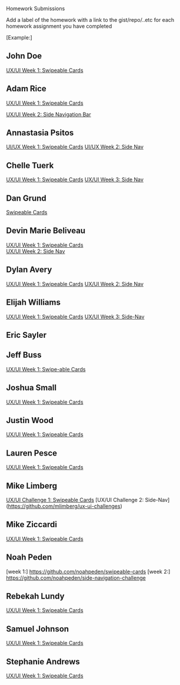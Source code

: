 Homework Submissions

Add a label of the homework with a link to the gist/repo/..etc for each homework assignment you have completed

[Example:]
## John Doe
[UX/UI Week 1: Swipeable Cards](https://github.com/johndoe/swipeable-cards)  

## Adam Rice
[UX/UI Week 1: Swipeable Cards](https://github.com/adam-rice/javascript-swipeable-cards)

[UX/UI Week 2: Side Navigation Bar](https://github.com/adam-rice/javascript-side-nav)

## Annastasia Psitos
[UI/UX Week 1: Swipeable Cards](https://github.com/apsitos/UI-UXpractice/tree/master/swipecards)
[UI/UX Week 2: Side Nav](https://github.com/apsitos/UI-UXpractice/tree/master/sidenav)

## Chelle Tuerk
[UX/UI Week 1: Swipeable Cards](https://github.com/chelletuerk/swipeable_cards)
[UX/UI Week 3: Side Nav](https://github.com/chelletuerk/side-nav)

## Dan Grund
[Swipeable Cards](https://github.com/DanGrund/Swipeable-Cards)  

## Devin Marie Beliveau
[UX/UI Week 1: Swipeable Cards](https://github.com/devinmarieb/UX-UI-1-Swipeable-Cards)  
[UX/UI Week 2: Side Nav](https://github.com/devinmarieb/UX-UI-2-Side-Nav)  


## Dylan Avery
[UX/UI Week 1: Swipeable Cards](https://github.com/dylanavery720/swipeable-cards)
[UX/UI Week 2: Side Nav](https://github.com/dylanavery720/side-nav)

## Elijah Williams
[UX/UI Week 1: Swipeable Cards](https://github.com/ejwill04/Swipeable-cards)
[UX/UI Week 3: Side-Nav](https://github.com/ejwill04/Side-Nav)

## Eric Sayler

## Jeff Buss
[UX/UI Week 1: Swipe-able Cards](https://github.com/JeffBuss/ui-elements)

## Joshua Small
[UX/UI Week 1: Swipeable Cards](https://github.com/jksmall0631/swipeable-cards)

## Justin Wood
[UX/UI Week 1: Swipeable Cards](https://github.com/jwood11atx/UX-UI---Swipeable-Cards)

## Lauren Pesce
[UX/UI Week 1: Swipeable Cards](https://github.com/pescel/swipeable-cards)

## Mike Limberg
[UX/UI Challenge 1: Swipeable Cards](https://github.com/mlimberg/ux-ui-challenges)
[UX/UI Challenge 2: Side-Nav] (https://github.com/mlimberg/ux-ui-challenges)

## Mike Ziccardi
[UX/UI Week 1: Swipeable Cards](https://github.com/mziccardi/swipe-cards)

## Noah Peden
[week 1:] https://github.com/noahpeden/swipeable-cards
[week 2:] https://github.com/noahpeden/side-navigation-challenge

## Rebekah Lundy
[UX/UI Week 1: Swipeable Cards](https://github.com/bekahlundy/ui-ux-swipe-cards)

## Samuel Johnson
[UX/UI Week 1: Swipeable Cards](https://github.com/sljohnson32/swipeable-cards)

## Stephanie Andrews
[UX/UI Week 1: Swipeable Cards](https://github.com/StephanieEA/ui-element-samples/tree/gh-pages/swipeable-cards)
